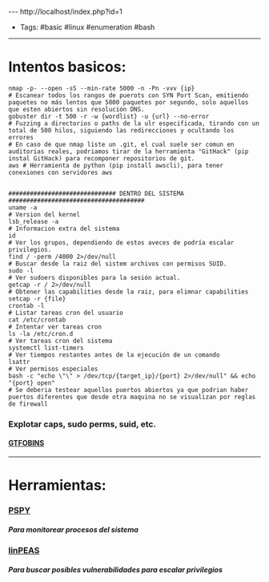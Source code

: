 --- http://localhost/index.php?id=1
- Tags: #basic #linux #enumeration #bash
---

# Intentos basicos:

```shell
nmap -p- --open -sS --min-rate 5000 -n -Pn -vvv {ip} 
# Escanear todos los rangos de puerots con SYN Port Scan, emitiendo paquetes no más lentos que 5000 paquetes por segundo, solo aquellos que esten abiertos sin resolución DNS.
gobuster dir -t 500 -r -w {wordlist} -u {url} --no-error
# Fuzzing a directorios o paths de la ulr especificada, tirando con un total de 500 hilos, siguiendo las redirecciones y ocultando los errores
# En caso de que nmap liste un .git, el cual suele ser comun en auditorias reales, podriamos tirar de la herramienta "GitHack" (pip instal GitHack) para recomponer repositorios de git.
aws # Herramienta de python (pip install awscli), para tener conexiones con servidores aws


############################## DENTRO DEL SISTEMA ######################################
uname -a 
# Version del kernel
lsb_release -a 
# Informacion extra del sistema 
id
# Ver los grupos, dependiendo de estos aveces de podría escalar privilegios.
find / -perm /4000 2>/dev/null
# Buscar desde la raiz del sistem archivos con permisos SUID.
sudo -l
# Ver sudoers disponibles para la sesión actual.
getcap -r / 2>/dev/null
# Obtener las capabilities desde la raiz, para elimnar capabilities setcap -r {file}
crontab -l 
# Listar tareas cron del usuario
cat /etc/crontab 
# Intentar ver tareas cron
ls -la /etc/cron.d
# Ver tareas cron del sistema
systemctl list-timers 
# Ver tiempos restantes antes de la ejecución de un comando 
lsattr 
# Ver permisos especiales
bash -c "echo \"\" > /dev/tcp/{target_ip}/{port} 2>/dev/null" && echo "{port} open"
# Se deberia testear aquellos puertos abiertos ya que podrian haber puertos diferentes que desde otra maquina no se visualizan por reglas de firewall
```

### Explotar caps, sudo perms, suid, etc. 

#### [GTFOBINS](https://gtfobins.github.io/)

---

# Herramientas: 

### [PSPY](https://github.com/DominicBreuker/pspy)
##### Para monitorear procesos del sistema

### [linPEAS](https://github.com/carlospolop/PEASS-ng/tree/master/linPEAS)
##### Para buscar posibles vulnerabilidades para escalar privilegios


